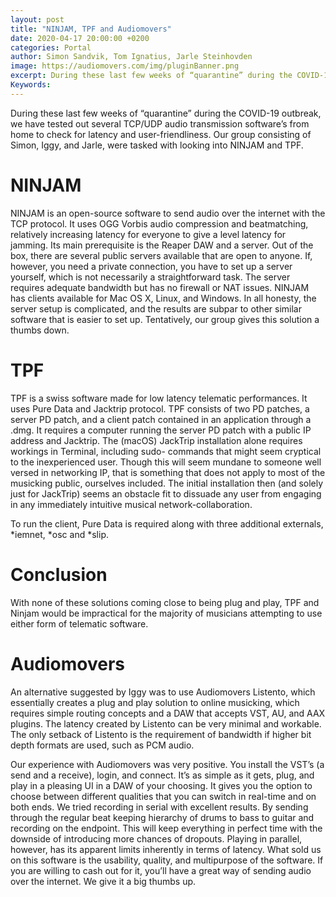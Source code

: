 ```yaml
---
layout: post
title: "NINJAM, TPF and Audiomovers"
date: 2020-04-17 20:00:00 +0200
categories: Portal
author: Simon Sandvik, Tom Ignatius, Jarle Steinhovden
image: https://audiomovers.com/img/pluginBanner.png
excerpt: During these last few weeks of “quarantine” during the COVID-19 outbreak, we have tested out several TCP/UDP audio transmission software’s from home to check for latency and user-friendliness. Our group consisting of Simon, Iggy, and Jarle, were tasked with looking into NINJAM and TPF.
Keywords: 
--- 
```


During these last few weeks of “quarantine” during the COVID-19 outbreak, we have tested out several TCP/UDP audio transmission software’s from home to check for latency and user-friendliness. Our group consisting of Simon, Iggy, and Jarle, were tasked with looking into NINJAM and TPF.


# NINJAM
NINJAM is an open-source software to send audio over the internet with the TCP protocol. It uses OGG Vorbis audio compression and beatmatching, relatively increasing latency for everyone to give a level latency for jamming. Its main prerequisite is the Reaper DAW and a server. Out of the box, there are several public servers available that are open to anyone. If, however, you need a private connection, you have to set up a server yourself, which is not necessarily a straightforward task. The server requires adequate bandwidth but has no firewall or NAT issues. NINJAM has clients available for Mac OS X, Linux, and Windows.
In all honesty, the server setup is complicated, and the results are subpar to other similar software that is easier to set up. Tentatively, our group gives this solution a thumbs down.


# TPF
TPF is a swiss software made for low latency telematic performances. It uses Pure Data and Jacktrip protocol. TPF consists of two PD patches, a server PD patch, and a client patch contained in an application through a .dmg. It requires a computer running the server PD patch with a public IP address and Jacktrip. The (macOS) JackTrip installation alone requires workings in Terminal, including sudo- commands that might seem cryptical to the inexperienced user. Though this will seem mundane to someone well versed in networking IP, that is something that does not apply to most of the musicking public, ourselves included. 
The initial installation then (and solely just for JackTrip) seems an obstacle fit to dissuade any user from engaging in any immediately intuitive musical network-collaboration. 

To run the client, Pure Data is required along with three additional externals, *iemnet, *osc and *slip.

# Conclusion
With none of these solutions coming close to being plug and play, TPF and Ninjam would be impractical for the majority of musicians attempting to use either form of telematic software. 

# Audiomovers
An alternative suggested by Iggy was to use Audiomovers Listento, which essentially creates a plug and play solution to online musicking, which requires simple routing concepts and a DAW that accepts VST, AU, and AAX plugins. The latency created by Listento can be very minimal and workable. The only setback of Listento is the requirement of bandwidth if higher bit depth formats are used, such as PCM audio.

Our experience with Audiomovers was very positive. You install the VST’s (a send and a receive), login, and connect. It’s as simple as it gets, plug, and play in a pleasing UI in a DAW of your choosing. It gives you the option to choose between different qualities that you can switch in real-time and on both ends. We tried recording in serial with excellent results. By sending through the regular beat keeping hierarchy of drums to bass to guitar and recording on the endpoint. This will keep everything in perfect time with the downside of introducing more chances of dropouts. Playing in parallel, however, has its apparent limits inherently in terms of latency. What sold us on this software is the usability, quality, and multipurpose of the software. If you are willing to cash out for it, you’ll have a great way of sending audio over the internet. We give it a big thumbs up.


